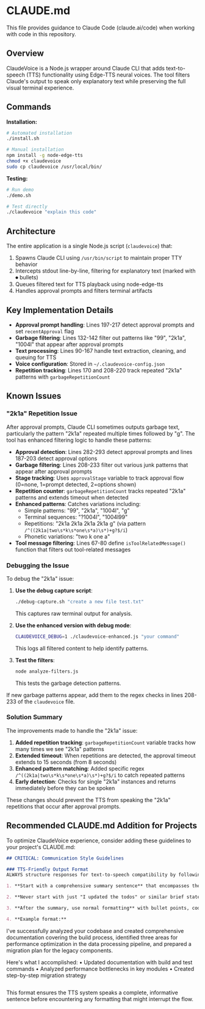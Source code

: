 # CLAUDE.md

This file provides guidance to Claude Code (claude.ai/code) when working with code in this repository.

## Overview

ClaudeVoice is a Node.js wrapper around Claude CLI that adds text-to-speech (TTS) functionality using Edge-TTS neural voices. The tool filters Claude's output to speak only explanatory text while preserving the full visual terminal experience.

## Commands

**Installation:**
```bash
# Automated installation
./install.sh

# Manual installation  
npm install -g node-edge-tts
chmod +x claudevoice
sudo cp claudevoice /usr/local/bin/
```

**Testing:**
```bash
# Run demo
./demo.sh

# Test directly
./claudevoice "explain this code"
```

## Architecture

The entire application is a single Node.js script (`claudevoice`) that:
1. Spawns Claude CLI using `/usr/bin/script` to maintain proper TTY behavior
2. Intercepts stdout line-by-line, filtering for explanatory text (marked with ⏺ bullets)
3. Queues filtered text for TTS playback using node-edge-tts
4. Handles approval prompts and filters terminal artifacts

## Key Implementation Details

- **Approval prompt handling**: Lines 197-217 detect approval prompts and set `recentApproval` flag
- **Garbage filtering**: Lines 132-142 filter out patterns like "99", "2k1a", "1004l" that appear after approval prompts
- **Text processing**: Lines 90-167 handle text extraction, cleaning, and queuing for TTS
- **Voice configuration**: Stored in `~/.claudevoice-config.json`
- **Repetition tracking**: Lines 170 and 208-220 track repeated "2k1a" patterns with `garbageRepetitionCount`

## Known Issues

### "2k1a" Repetition Issue
After approval prompts, Claude CLI sometimes outputs garbage text, particularly the pattern "2k1a" repeated multiple times followed by "g". The tool has enhanced filtering logic to handle these patterns:

- **Approval detection**: Lines 282-293 detect approval prompts and lines 187-203 detect approval options
- **Garbage filtering**: Lines 208-233 filter out various junk patterns that appear after approval prompts
- **Stage tracking**: Uses `approvalStage` variable to track approval flow (0=none, 1=prompt detected, 2=options shown)
- **Repetition counter**: `garbageRepetitionCount` tracks repeated "2k1a" patterns and extends timeout when detected
- **Enhanced patterns**: Catches variations including:
  - Simple patterns: "99", "2k1a", "1004l", "g"
  - Terminal sequences: "?1004l", "1004l99"
  - Repetitions: "2k1a 2k1a 2k1a 2k1a g" (via pattern `/^((2k1a|two\s*k\s*one\s*a)\s*)+g?$/i`)
  - Phonetic variations: "two k one a"
- **Tool message filtering**: Lines 67-80 define `isToolRelatedMessage()` function that filters out tool-related messages

### Debugging the Issue
To debug the "2k1a" issue:

1. **Use the debug capture script**:
   ```bash
   ./debug-capture.sh "create a new file test.txt"
   ```
   This captures raw terminal output for analysis.

2. **Use the enhanced version with debug mode**:
   ```bash
   CLAUDEVOICE_DEBUG=1 ./claudevoice-enhanced.js "your command"
   ```
   This logs all filtered content to help identify patterns.

3. **Test the filters**:
   ```bash
   node analyze-filters.js
   ```
   This tests the garbage detection patterns.

If new garbage patterns appear, add them to the regex checks in lines 208-233 of the `claudevoice` file.

### Solution Summary
The improvements made to handle the "2k1a" issue:

1. **Added repetition tracking**: `garbageRepetitionCount` variable tracks how many times we see "2k1a" patterns
2. **Extended timeout**: When repetitions are detected, the approval timeout extends to 15 seconds (from 8 seconds)
3. **Enhanced pattern matching**: Added specific regex `/^((2k1a|two\s*k\s*one\s*a)\s*)+g?$/i` to catch repeated patterns
4. **Early detection**: Checks for single "2k1a" instances and returns immediately before they can be spoken

These changes should prevent the TTS from speaking the "2k1a" repetitions that occur after approval prompts.

## Recommended CLAUDE.md Addition for Projects

To optimize ClaudeVoice experience, consider adding these guidelines to your project's CLAUDE.md:

```markdown
## CRITICAL: Communication Style Guidelines

### TTS-Friendly Output Format
ALWAYS structure responses for text-to-speech compatibility by following these rules:

1. **Start with a comprehensive summary sentence** that encompasses the entire response before any formatting or lists. This first sentence should capture what was done, what's happening, or what will happen next.

2. **Never start with just "I updated the todos" or similar brief statements** - instead say something like "I've updated the todo list to track all database migration tasks as complete, marked the API endpoint refactoring as in progress, and added new items for the authentication improvements we discussed."

3. **After the summary, use normal formatting** with bullet points, code blocks, etc.

4. **Example format:**
```
I've successfully analyzed your codebase and created comprehensive documentation covering the build process, identified three areas for performance optimization in the data processing pipeline, and prepared a migration plan for the legacy components.

Here's what I accomplished:
• Updated documentation with build and test commands
• Analyzed performance bottlenecks in key modules
• Created step-by-step migration strategy
```
```

This format ensures the TTS system speaks a complete, informative sentence before encountering any formatting that might interrupt the flow.